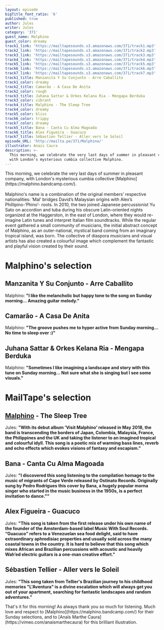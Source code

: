 ```yaml
---
layout: episode
bigTitle_font_ratio: '6'
published: true
author: Jules
writer: Jules
category: '371'
guest_name: Malphino
guest_color: dreamy
track1_link: 'https://mailtapesounds.s3.amazonaws.com/371/track1.mp3'
track2_link: 'https://mailtapesounds.s3.amazonaws.com/371/track2.mp3'
track3_link: 'https://mailtapesounds.s3.amazonaws.com/371/track3.mp3'
track4_link: 'https://mailtapesounds.s3.amazonaws.com/371/track4.mp3'
track5_link: 'https://mailtapesounds.s3.amazonaws.com/371/track5.mp3'
track6_link: 'https://mailtapesounds.s3.amazonaws.com/371/track6.mp3'
track7_link: 'https://mailtapesounds.s3.amazonaws.com/371/track7.mp3'
track1_title: Manzanita Y Su Conjunto - Arre Caballito
track1_color: dreamy
track2_title: Camarão - A Casa De Anita
track2_color: rough
track3_title: Juhana Sattar & Orkes Kelana Ria - Mengapa Berduka
track3_color: vibrant
track4_title: Malphino - The Sleep Tree
track4_color: dreamy
track5_color: bliss
track6_color: trippy
track7_color: dreamy
track5_title: Bana - Canta Cu Alma Magoada
track6_title: Alex Figueira - Guacuco
track7_title: Sébastien Tellier - Aller vers le Soleil
episode_URL: 'http://mailta.pe/371/Malphino/'
illustrator: Anais Caura
description: >-
  This morning, we celebrate the very last days of summer in pleasant company,
  with London's mysterious cumbia collective Malphino.
---
```

<p id="introduction"> This morning, we celebrate the very last days of summer in pleasant company, with London's mysterious cumbia collective [Malphino](https://malphino.bandcamp.com/).
<br><br>
Malphino's name is a combination of the original members’ respective nationalities: ‘Mal’ bridges David’s Malaysian origins with Alex’s Phillipino-‘Phino’- roots. In 2010, the two joined Japanese percussionist Yu Sato on accordion and tuba during his obscure Latin-oriented nights organized at the Haggerston, in the east of London, where they would re-imagine Latin tunes and interpret Italian film soundtracks. While the regular event gathered a small community of musicians, the initial abstract concept of Malphino, as an outer-national, mystical band coming from an imaginary tropical island, was born. 
The collective of diaspora musicians and visual artists has also created a colourful image which complement the fantastic and playful vision created by their sound.
</p>


# Malphino's selection


## Manzanita Y Su Conjunto - Arre Caballito
Malphino: **"**I like the melancholic but happy tone to the song on Sunday morning... Amazing guitar melody.**"**

## Camarão - A Casa De Anita
Malphino: **"**The groove pushes me to hyper active from Sunday morning... No time to sleep over :)**"**

## Juhana Sattar & Orkes Kelana Ria - Mengapa Berduka
Malphino: **"**Sometimes I like imagining a landscape and story with this tune on Sunday morning... Not sure what she is singing but I see some visuals.**"**


# MailTape's selection

## [Malphino](https://malphino.bandcamp.com/) - The Sleep Tree
Jules: **"**With its debut album 'Visit Malphino' released in May 2018, the band is transcending the borders of Japan, Colombia, Malaysia, France, the Philippines and the UK and taking the listener to an imagined tropical and colourful idyll. This song is a poetic mix of warming bass lines, reverb and echo effects which evokes visions of fantasy and escapism.**"**

## Bana - Canta Cu Alma Magoada
Jules: **"**I discovered this song listening to the compilation homage to the music of migrants of Cape Verde released by Ostinato Records. Originally sung by Pedro Rodrigues this cover by Bana, a hugely popular morna singer who started in the music business in the 1950s, is a perfect invitation to dance."**"**

## Alex Figueira - Guacuco
Jules: **"**This song is taken from the first release under his own name of the founder of the Amsterdam-based label Music With Soul Records. “Guacuco” refers to a Venezuelan sea food delight, said to have extraordinary aphrodisiac properties and usually sold across the many coastal towns in the country. It is hard to believe that this song which mixes African and Brazilian percussions with acoustic and heavily Wah’ed electric guitars is a one-man creative effort.**"**

## Sébastien Tellier - Aller vers le Soleil
Jules: **"**This song taken from Tellier's Brazilian journey to his childhood memories "L'Aventura" is a divine escalation which will always get you out of your apartment, searching for fantastic landscapes and random adventures.**"**


<p id="outroduction">That's it for this morning! As always thank you so much for listening. Much love and respect to [Malphino](https://malphino.bandcamp.com/) for their Sunday selections, and to [Anaïs Marthe Caura](https://vimeo.com/anaismarthecaura) for this brilliant illustration. </p>

